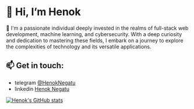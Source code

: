 # 👋 Hi, I’m Henok 
👀 I'm a passionate individual deeply invested in the realms of full-stack web development, machine learning, and cybersecurity. With a deep curiosity and dedication to mastering these fields, I embark on a journey to explore the complexities of technology and its versatile applications.
## 📫 Get in touch: 
  - telegram [@HenokNegatu](https://t.me/HenokNegatu)
  - linkedin [Henok Negatu](https://www.linkedin.com/in/henok-negatu-35a32725a)

[![Henok's GitHub stats](https://github-readme-stats.vercel.app/api?username=HenokNegatu)](https://github.com/HenokNegatu/github-readme-stats&theme=radical&show_icons=true)

<!---
Anonhenok/Anonhenok is a ✨ special ✨ repository because its `README.md` (this file) appears on your GitHub profile.
You can click the Preview link to take a look at your changes.
--->
